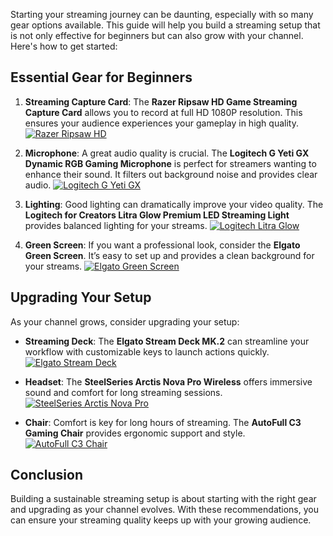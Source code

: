 Starting your streaming journey can be daunting, especially with so many gear options available. This guide will help you build a streaming setup that is not only effective for beginners but can also grow with your channel. Here's how to get started:

## Essential Gear for Beginners
1. **Streaming Capture Card**: The **Razer Ripsaw HD Game Streaming Capture Card** allows you to record at full HD 1080P resolution. This ensures your audience experiences your gameplay in high quality.
   [![Razer Ripsaw HD](https://www.gamestreamingsetup.com/razer-ripsaw-hd.jpg)](https://amzn.to/448keyM)

2. **Microphone**: A great audio quality is crucial. The **Logitech G Yeti GX Dynamic RGB Gaming Microphone** is perfect for streamers wanting to enhance their sound. It filters out background noise and provides clear audio.
   [![Logitech G Yeti GX](https://www.gamestreamingsetup.com/logitech-g-yeti-gx.jpg)](https://amzn.to/446et4B)

3. **Lighting**: Good lighting can dramatically improve your video quality. The **Logitech for Creators Litra Glow Premium LED Streaming Light** provides balanced lighting for your streams.
   [![Logitech Litra Glow](https://www.gamestreamingsetup.com/logitech-litra-glow.jpg)](https://amzn.to/4l3fnVr)

4. **Green Screen**: If you want a professional look, consider the **Elgato Green Screen**. It’s easy to set up and provides a clean background for your streams.
   [![Elgato Green Screen](https://www.gamestreamingsetup.com/elgato-green-screen.jpg)](https://amzn.to/3HMSQxv)

## Upgrading Your Setup
As your channel grows, consider upgrading your setup:
- **Streaming Deck**: The **Elgato Stream Deck MK.2** can streamline your workflow with customizable keys to launch actions quickly.
   [![Elgato Stream Deck](https://www.gamestreamingsetup.com/elgato-stream-deck-mk2.jpg)](https://amzn.to/43ECm3m)
- **Headset**: The **SteelSeries Arctis Nova Pro Wireless** offers immersive sound and comfort for long streaming sessions.
   [![SteelSeries Arctis Nova Pro](https://www.gamestreamingsetup.com/steelseries-arctis-nova.jpg)](https://amzn.to/3FJODdC)

- **Chair**: Comfort is key for long hours of streaming. The **AutoFull C3 Gaming Chair** provides ergonomic support and style.
   [![AutoFull C3 Chair](https://www.gamestreamingsetup.com/autofull-c3.jpg)](https://amzn.to/3ZkeNtZ)

## Conclusion
Building a sustainable streaming setup is about starting with the right gear and upgrading as your channel evolves. With these recommendations, you can ensure your streaming quality keeps up with your growing audience.

